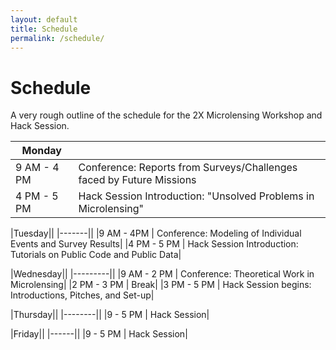 ```yaml
---
layout: default
title: Schedule
permalink: /schedule/
---
```


# Schedule

A very rough outline of the schedule for the 2X Microlensing Workshop
and Hack Session.

|Monday||
|------|-----|
|9 AM - 4 PM | Conference: Reports from Surveys/Challenges faced by Future Missions|
|4 PM - 5 PM | Hack Session Introduction: "Unsolved Problems in Microlensing"|

|Tuesday||
|-------||
|9 AM - 4PM | Conference: Modeling of Individual Events and Survey Results|
|4 PM - 5 PM | Hack Session Introduction: Tutorials on Public Code and Public Data|

|Wednesday||
|---------||
|9 AM - 2 PM | Conference: Theoretical Work in Microlensing|
|2 PM - 3 PM | Break|
|3 PM - 5 PM | Hack Session begins: Introductions, Pitches, and Set-up|

|Thursday||
|--------||
|9 - 5 PM | Hack Session|

|Friday||
|------||
|9 - 5 PM | Hack Session|